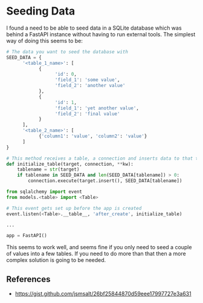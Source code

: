 # Seeding Data

I found a need to be able to seed data in a SQLite database which was behind a FastAPI instance without having to run external tools. The simplest way of doing this seems to be:

```python
# The data you want to seed the database with
SEED_DATA = {
      '<table_1_name>': [
            {
                  'id': 0,
                  'field_1': 'some value',
                  'field_2': 'another value'
            },
            {
                  'id': 1,
                  'field_1': 'yet another value',
                  'field_2': 'final value'
            }
      ],
      '<table_2_name>': [
            {'column1': 'value', 'column2': 'value'}
      ]
}

# This method receives a table, a connection and inserts data to that table.
def initialize_table(target, connection, **kw):
    tablename = str(target)
    if tablename in SEED_DATA and len(SEED_DATA[tablename]) > 0:
        connection.execute(target.insert(), SEED_DATA[tablename])

from sqlalchemy import event
from models.<table> import <Table>

# This event gets set up before the app is created
event.listen(<Table>.__table__, 'after_create', initialize_table)

...

app = FastAPI()
```

This seems to work well, and seems fine if you only need to seed a couple of values into a few tables. If you need to do more than that then a more complex solution is going to be needed.

## References

* https://gist.github.com/jsmsalt/26bf25844870d59eee17997727e3a631
